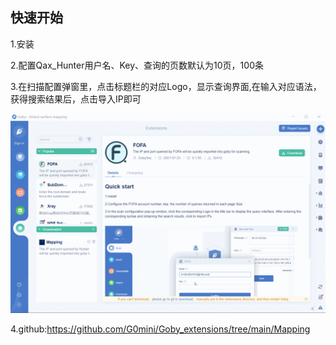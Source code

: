 ## 快速开始
1.安装

2.配置Qax_Hunter用户名、Key、查询的页数默认为10页，100条

3.在扫描配置弹窗里，点击标题栏的对应Logo，显示查询界面,在输入对应语法，获得搜索结果后，点击导入IP即可


![](https://github.com/G0mini/Goby_extensions/blob/main/Mapping/src/assets/img/a.gif?raw=true)

4.github:https://github.com/G0mini/Goby_extensions/tree/main/Mapping

